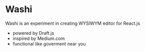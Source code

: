 # Washi

Washi is an experiment in creating WYSIWYM editor for React.js

- powered by Draft.js
- inspired by Medium.com
- functional like goverment near you
